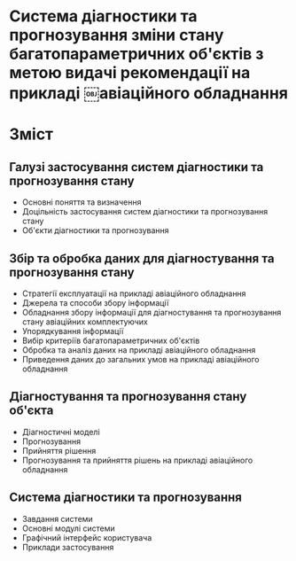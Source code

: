Система діагностики та прогнозування зміни стану багатопараметричних об'єктів з метою видачі рекомендації на прикладі ￼авіаційного обладнання
=================

Зміст
=================

Галузі застосування систем діагностики та прогнозування стану
-----------------

- Основні поняття та визначення
- Доцільність застосування систем діагностики та прогнозування стану
- Об'єкти діагностики та прогнозування

Збір та обробка даних для діагностування та прогнозування стану
-----------------

- Стратегії експлуатації на прикладі авіаційного обладнання
- Джерела та способи збору інформації
- Обладнання збору інформації для діагностування та прогнозування стану авіаційних комплектуючих
- Упорядкування інформації
- Вибір критеріїв багатопараметричних об'єктів
- Обробка та аналіз даних на прикладі авіаційного обладнання
- Приведення даних до загальних умов на прикладі авіаційного обладнання

Діагностування та прогнозування стану об'єкта
-----------------

- Діагностичні моделі
- Прогнозування
- Прийняття рішення
- Прогнозування та прийняття рішень на прикладі авіаційного обладнання

Система діагностики та прогнозування
-----------------

- Завдання системи
- Основні модулі системи
- Графічний інтерфейс користувача
- Приклади застосування
